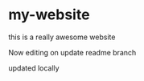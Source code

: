 # my-website

this is a really awesome website

Now editing on update readme branch

updated locally